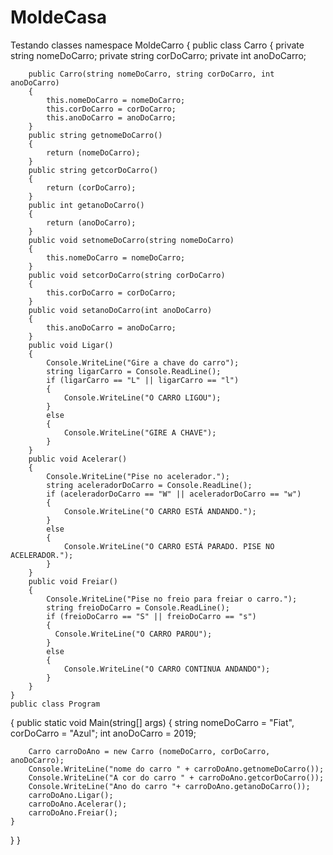 # MoldeCasa
Testando classes
namespace MoldeCarro
{
	public class Carro
	{
		private string nomeDoCarro;
		private string corDoCarro;
		private int anoDoCarro;

		public Carro(string nomeDoCarro, string corDoCarro, int anoDoCarro)
		{
			this.nomeDoCarro = nomeDoCarro;
			this.corDoCarro = corDoCarro;
			this.anoDoCarro = anoDoCarro;
		}
		public string getnomeDoCarro()
		{
			return (nomeDoCarro);
		}
		public string getcorDoCarro()
		{
			return (corDoCarro);
		}
		public int getanoDoCarro()
		{
			return (anoDoCarro);
		}
		public void setnomeDoCarro(string nomeDoCarro)
		{
			this.nomeDoCarro = nomeDoCarro;
		}
		public void setcorDoCarro(string corDoCarro)
		{
			this.corDoCarro = corDoCarro;
		}
		public void setanoDoCarro(int anoDoCarro)
		{
			this.anoDoCarro = anoDoCarro;
		}
		public void Ligar()
		{
			Console.WriteLine("Gire a chave do carro");
			string ligarCarro = Console.ReadLine();
			if (ligarCarro == "L" || ligarCarro == "l")
			{
				Console.WriteLine("O CARRO LIGOU");
			}
			else
			{
				Console.WriteLine("GIRE A CHAVE");
			}
		}
		public void Acelerar()
		{
			Console.WriteLine("Pise no acelerador.");
			string aceleradorDoCarro = Console.ReadLine();
			if (aceleradorDoCarro == "W" || aceleradorDoCarro == "w")
			{
				Console.WriteLine("O CARRO ESTÁ ANDANDO.");
			}
			else
			{
				Console.WriteLine("O CARRO ESTÁ PARADO. PISE NO ACELERADOR.");
			}
		}
		public void Freiar()
		{
			Console.WriteLine("Pise no freio para freiar o carro.");
			string freioDoCarro = Console.ReadLine();
			if (freioDoCarro == "S" || freioDoCarro == "s")
			{
              Console.WriteLine("O CARRO PAROU");
			}
			else
			{
				Console.WriteLine("O CARRO CONTINUA ANDANDO");
			}
		}
	}
	public class Program
 {
	  public static void Main(string[] args)
	{
        string nomeDoCarro = "Fiat", corDoCarro = "Azul";
	    int anoDoCarro = 2019;

	    Carro carroDoAno = new Carro (nomeDoCarro, corDoCarro, anoDoCarro);
		Console.WriteLine("nome do carro " + carroDoAno.getnomeDoCarro());
		Console.WriteLine("A cor do carro " + carroDoAno.getcorDoCarro());
		Console.WriteLine("Ano do carro "+ carroDoAno.getanoDoCarro());
	    carroDoAno.Ligar();
	    carroDoAno.Acelerar();
	    carroDoAno.Freiar();
	}
  }
}
